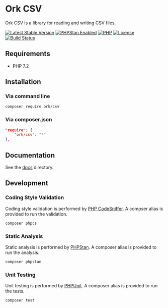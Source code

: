 # Ork CSV

Ork CSV is a library for reading and writing CSV files.

[![Latest Stable Version](https://img.shields.io/packagist/v/ork/csv.svg?style=flat)](https://packagist.org/packages/ork/csv)
[![PHPStan Enabled](https://img.shields.io/badge/PHPStan-max-brightgreen.svg?style=flat)](https://github.com/phpstan/phpstan)
[![PHP](https://img.shields.io/packagist/php-v/ork/csv.svg?style=flat)](http://php.net)
[![License](https://img.shields.io/github/license/AlexHowansky/ork-csv.svg?style=flat)](https://github.com/AlexHowansky/ork-csv/blob/master/LICENSE)
[![Build Status](https://img.shields.io/travis/AlexHowansky/ork-csv/master.svg?style=flat)](https://secure.travis-ci.org/AlexHowansky/ork-csv)

## Requirements

* PHP 7.2

## Installation

### Via command line

```bash
composer require ork/csv
```

### Via composer.json

```json
"require": {
    "ork/csv": "*"
},
```

## Documentation

See the [docs](docs/Index.md) directory.

## Development

### Coding Style Validation

Coding style validation is performed by [PHP CodeSniffer](https://github.com/squizlabs/PHP_CodeSniffer).
A compser alias is provided to run the validation.

```bash
composer phpcs
```

### Static Analysis

Static analysis is performed by [PHPStan](https://github.com/phpstan/phpstan).
A composer alias is provided to run the analysis.

```bash
composer phpstan
```

### Unit Testing

Unit testing is performed by [PHPUnit](https://github.com/sebastianbergmann/phpunit).
A composer alias is provided to run the tests.

```bash
composer test
```
